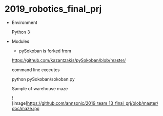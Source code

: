 # 2019_robotics_final_prj

* Environment
  
  Python 3

* Modules
  - pySokoban is forked from
  
  https://github.com/kazantzakis/pySokoban/blob/master/
  
  command line executes
  
  python pySokoban/sokoban.py

  Sample of warehouse maze

  ![image]https://github.com/annsonic/2019_team_13_final_prj/blob/master/doc/maze.jpg
